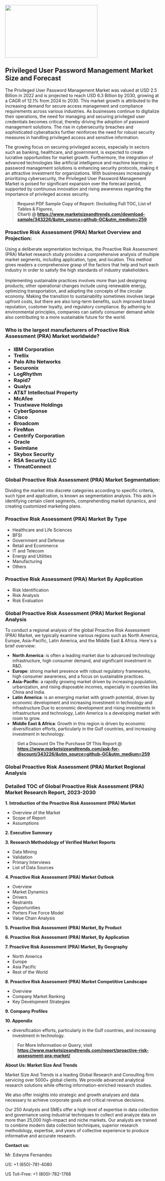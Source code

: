 <p><img class="alignnone size-medium wp-image-20088" src="https://ffe5etoiles.com/wp-content/uploads/2024/12/MST1-300x171.png" alt="" width="300" height="171" /></p><h2>Privileged User Password Management Market Size and Forecast</h2><p>The Privileged User Password Management Market was valued at USD 2.5 Billion in 2022 and is projected to reach USD 6.3 Billion by 2030, growing at a CAGR of 12.1% from 2024 to 2030. This market growth is attributed to the increasing demand for secure access management and compliance requirements across various industries. As businesses continue to digitalize their operations, the need for managing and securing privileged user credentials becomes critical, thereby driving the adoption of password management solutions. The rise in cybersecurity breaches and sophisticated cyberattacks further reinforces the need for robust security measures in handling privileged access and sensitive information.</p><p>The growing focus on securing privileged access, especially in sectors such as banking, healthcare, and government, is expected to create lucrative opportunities for market growth. Furthermore, the integration of advanced technologies like artificial intelligence and machine learning in password management solutions is enhancing security protocols, making it an attractive investment for organizations. With businesses increasingly prioritizing cybersecurity, the Privileged User Password Management Market is poised for significant expansion over the forecast period, supported by continuous innovation and rising awareness regarding the importance of privileged access security.</p></p><blockquote id="" class=""><strong>Request PDF Sample Copy of Report: (Including Full TOC, List of Tables &amp; Figures, Chart)&nbsp;@&nbsp;<strong><a href="https://www.marketsizeandtrends.com/download-sample/343226/&utm_source=github-GC&utm_medium=259" target="_blank">https://www.marketsizeandtrends.com/download-sample/343226/&utm_source=github-GC&utm_medium=259</a></strong></strong></blockquote><h3 id="" class="">Proactive Risk Assessment (PRA) Market&nbsp;Overview and Projection:</h3><p id="" class="">Using a deliberate segmentation technique, the Proactive Risk Assessment (PRA) Market research study provides a comprehensive analysis of multiple market segments, including application, type, and location. This method gives readers a comprehensive grasp of the factors that help and hurt each industry in order to satisfy the high standards of industry stakeholders. <br /> <br />Implementing sustainable practices involves more than just designing products; other operational changes include using renewable energy, optimizing transportation, and adopting the concepts of the circular economy. Making the transition to sustainability sometimes involves large upfront costs, but there are also long-term benefits, such improved brand reputation, customer loyalty, and regulatory compliance. By adhering to environmental principles, companies can satisfy consumer demand while also contributing to a more sustainable future for the world.</p><h3 id="" class="">Who is the largest manufacturers of&nbsp;Proactive Risk Assessment (PRA) Market worldwide?</h3><h3 class=""><p><ul><li>IBM Corporation </li><li> Trellix </li><li> Palo Alto Networks </li><li> Securonix </li><li> LogRhythm </li><li> Rapid7 </li><li> Qualys </li><li> AT&T Intellectual Property </li><li> McAfee </li><li> Trustwave Holdings </li><li> CyberSponse </li><li> Cisco </li><li> Broadcom </li><li> FireMon </li><li> Centrify Corporation </li><li> Oracle </li><li> Swimlane </li><li> Skybox Security </li><li> RSA Security LLC </li><li> ThreatConnect</li></ul></p></h3><h3 id="" class="">Global&nbsp;Proactive Risk Assessment (PRA) Market Segmentation:</h3><p id="" class="">Dividing the market into discrete categories according to specific criteria, such type and application, is known as segmentation analysis. This aids in identifying certain client segments, comprehending market dynamics, and creating customized marketing plans.</p><h3 id="" class="">Proactive Risk Assessment (PRA) Market&nbsp;By Type</h3><p><p><ul><li>Healthcare and Life Sciences</li><li> BFSI</li><li> Government and Defense</li><li> Retail and Ecommerce</li><li> IT and Telecom</li><li> Energy and Utilities</li><li> Manufacturing</li><li> Others</p></li></ul></p></p><h3 id="" class="">Proactive Risk Assessment (PRA) Market&nbsp;By Application</h3><p class=""><p><ul><li>Risk Identification</li><li> Risk Analysis</li><li> Risk Evaluation</li></ul></p></p><h3 id="" class="">Global Proactive Risk Assessment (PRA) Market Regional Analysis</h3><p id="" class="">To conduct a regional analysis of the global Proactive Risk Assessment (PRA) Market, we typically examine various regions such as North America, Europe, Asia-Pacific, Latin America, and the Middle East &amp; Africa. Here's a brief overview:</p><ul><li><strong>North America</strong>: is often a leading market due to advanced technology infrastructure, high consumer demand, and significant investment in R&amp;D.</li><li><strong>Europe</strong>: strong market presence with robust regulatory frameworks, high consumer awareness, and a focus on sustainable practices.</li><li><strong>Asia-Pacific</strong>: a rapidly growing market driven by increasing population, urbanization, and rising disposable incomes, especially in countries like China and India.</li><li><strong>Latin America</strong>: is an emerging market with growth potential, driven by economic development and increasing investment in technology and infrastructure.Due to economic development and rising investments in infrastructure and technology, Latin America is a developing market with room to grow.</li><li><strong>Middle East &amp; Africa</strong>: Growth in this region is driven by economic diversification efforts, particularly in the Gulf countries, and increasing investment in technology.</li></ul><blockquote id="" class=""><strong>Get a Discount On The Purchase Of This Report @ <strong><a href="https://www.marketsizeandtrends.com/ask-for-discount/343226/&utm_source=github-GC&utm_medium=259" target="_blank">https://www.marketsizeandtrends.com/ask-for-discount/343226/&utm_source=github-GC&utm_medium=259</a></strong></strong></blockquote><h3 id="" class="">Global Proactive Risk Assessment (PRA) Market Regional Analysis</h3><h3 id="" class="">Detailed TOC of Global Proactive Risk Assessment (PRA) Market Research Report, 2023-2030</h3><p id="" class=""><strong>1. Introduction of the Proactive Risk Assessment (PRA) Market</strong></p><ul><li>Overview of the Market</li><li>Scope of Report</li><li>Assumptions</li></ul><p id="" class=""><strong>2. Executive Summary</strong></p><p id="" class=""><strong>3. Research Methodology of Verified Market Reports</strong></p><ul><li>Data Mining</li><li>Validation</li><li>Primary Interviews</li><li>List of Data Sources</li></ul><p id="" class=""><strong>4. Proactive Risk Assessment (PRA) Market Outlook</strong></p><ul><li>Overview</li><li>Market Dynamics</li><li>Drivers</li><li>Restraints</li><li>Opportunities</li><li>Porters Five Force Model</li><li>Value Chain Analysis</li></ul><p id="" class=""><strong>5. Proactive Risk Assessment (PRA) Market, By Product</strong></p><p id="" class=""><strong>6. Proactive Risk Assessment (PRA) Market, By Application</strong></p><p id="" class=""><strong>7. Proactive Risk Assessment (PRA) Market, By Geography</strong></p><ul><li>North America</li><li>Europe</li><li>Asia Pacific</li><li>Rest of the World</li></ul><p id="" class=""><strong>8. Proactive Risk Assessment (PRA) Market Competitive Landscape</strong></p><ul><li>Overview</li><li>Company Market Ranking</li><li>Key Development Strategies</li></ul><p id="" class=""><strong>9. Company Profiles</strong></p><p id="" class=""><strong>10. Appendix</strong></p><ul><li>diversification efforts, particularly in the Gulf countries, and increasing investment in technology.</li></ul><blockquote id="" class=""><strong>For More Information or Query, visit <strong><strong><a href="https://www.marketsizeandtrends.com/report/proactive-risk-assessment-pra-market/" target="_blank">https://www.marketsizeandtrends.com/report/proactive-risk-assessment-pra-market/</a></strong></strong></strong></blockquote><p id="" class=""><strong>About Us: Market Size And Trends</strong></p><p id="" class="">Market Size And Trends is a leading Global Research and Consulting firm servicing over 5000+ global clients. We provide advanced analytical research solutions while offering information-enriched research studies.</p><p id="" class="">We also offer insights into strategic and growth analyses and data necessary to achieve corporate goals and critical revenue decisions.</p><p id="" class="">Our 250 Analysts and SMEs offer a high level of expertise in data collection and governance using industrial techniques to collect and analyze data on more than 25,000 high-impact and niche markets. Our analysts are trained to combine modern data collection techniques, superior research methodology, expertise, and years of collective experience to produce informative and accurate research.</p><p id="" class=""><strong>Contact us:</strong></p><p id="" class="">Mr. Edwyne Fernandes</p><p id="" class="">US: +1 (650)-781-4080</p><p id="" class="">US Toll-Free: +1 (800)-782-1768</p>
